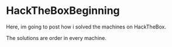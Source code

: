 # HackTheBoxBeginning
Here, im going to post how i solved the machines on HackTheBox.

The solutions are order in every machine.
